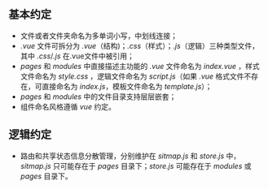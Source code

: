 ## 基本约定
* 文件或者文件夹命名为多单词小写，中划线连接；
* *.vue* 文件可拆分为 *.vue*（结构)；*.css*（样式）；*.js*（逻辑）三种类型文件，其中 *.css*/*.js* 在.vue文件中被引用；
* *pages* 和 *modules* 中直接描述主功能的 *.vue* 文件命名为 *index.vue* ，样式文件命名为 *style.css* ，逻辑文件命名为 *script.js*（如果 *.vue* 格式文件不存在，可直接命名为 *index.js*，模板文件命名为 *template.js*）；
* *pages* 和 *modules* 中的文件目录支持层层嵌套；
* 组件命名风格遵循 *vue* 约定。
## 逻辑约定
* 路由和共享状态信息分散管理，分别维护在 *sitmap.js* 和 *store.js* 中，*sitmap.js* 只可能存在于 *pages* 目录下；*store.js* 可能存在于 *modules* 或 *pages* 目录下。